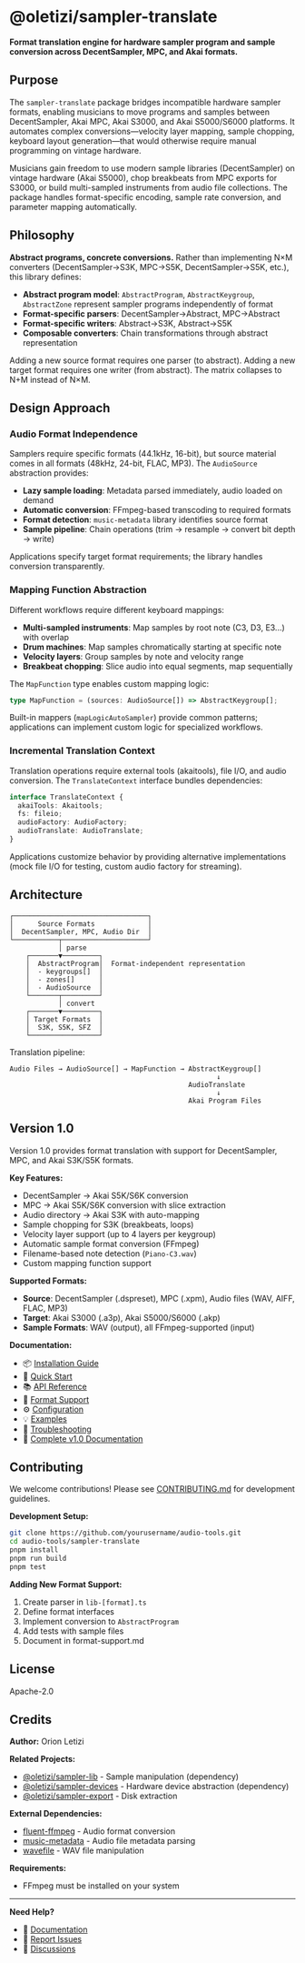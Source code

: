 # @oletizi/sampler-translate

**Format translation engine for hardware sampler program and sample conversion across DecentSampler, MPC, and Akai formats.**

## Purpose

The `sampler-translate` package bridges incompatible hardware sampler formats, enabling musicians to move programs and samples between DecentSampler, Akai MPC, Akai S3000, and Akai S5000/S6000 platforms. It automates complex conversions—velocity layer mapping, sample chopping, keyboard layout generation—that would otherwise require manual programming on vintage hardware.

Musicians gain freedom to use modern sample libraries (DecentSampler) on vintage hardware (Akai S5000), chop breakbeats from MPC exports for S3000, or build multi-sampled instruments from audio file collections. The package handles format-specific encoding, sample rate conversion, and parameter mapping automatically.

## Philosophy

**Abstract programs, concrete conversions.** Rather than implementing N×M converters (DecentSampler→S3K, MPC→S5K, DecentSampler→S5K, etc.), this library defines:

- **Abstract program model**: `AbstractProgram`, `AbstractKeygroup`, `AbstractZone` represent sampler programs independently of format
- **Format-specific parsers**: DecentSampler→Abstract, MPC→Abstract
- **Format-specific writers**: Abstract→S3K, Abstract→S5K
- **Composable converters**: Chain transformations through abstract representation

Adding a new source format requires one parser (to abstract). Adding a new target format requires one writer (from abstract). The matrix collapses to N+M instead of N×M.

## Design Approach

### Audio Format Independence

Samplers require specific formats (44.1kHz, 16-bit), but source material comes in all formats (48kHz, 24-bit, FLAC, MP3). The `AudioSource` abstraction provides:

- **Lazy sample loading**: Metadata parsed immediately, audio loaded on demand
- **Automatic conversion**: FFmpeg-based transcoding to required formats
- **Format detection**: `music-metadata` library identifies source format
- **Sample pipeline**: Chain operations (trim → resample → convert bit depth → write)

Applications specify target format requirements; the library handles conversion transparently.

### Mapping Function Abstraction

Different workflows require different keyboard mappings:

- **Multi-sampled instruments**: Map samples by root note (C3, D3, E3...) with overlap
- **Drum machines**: Map samples chromatically starting at specific note
- **Velocity layers**: Group samples by note and velocity range
- **Breakbeat chopping**: Slice audio into equal segments, map sequentially

The `MapFunction` type enables custom mapping logic:

```typescript
type MapFunction = (sources: AudioSource[]) => AbstractKeygroup[];
```

Built-in mappers (`mapLogicAutoSampler`) provide common patterns; applications can implement custom logic for specialized workflows.

### Incremental Translation Context

Translation operations require external tools (akaitools), file I/O, and audio conversion. The `TranslateContext` interface bundles dependencies:

```typescript
interface TranslateContext {
  akaiTools: Akaitools;
  fs: fileio;
  audioFactory: AudioFactory;
  audioTranslate: AudioTranslate;
}
```

Applications customize behavior by providing alternative implementations (mock file I/O for testing, custom audio factory for streaming).

## Architecture

```
┌─────────────────────────────────┐
│      Source Formats             │
│  DecentSampler, MPC, Audio Dir  │
└───────────┬─────────────────────┘
            │ parse
    ┌───────▼─────────┐
    │  AbstractProgram│  Format-independent representation
    │  - keygroups[]  │
    │  - zones[]      │
    │  - AudioSource  │
    └───────┬─────────┘
            │ convert
    ┌───────▼─────────┐
    │ Target Formats  │
    │  S3K, S5K, SFZ  │
    └─────────────────┘
```

Translation pipeline:

```
Audio Files → AudioSource[] → MapFunction → AbstractKeygroup[]
                                                   ↓
                                            AudioTranslate
                                                   ↓
                                            Akai Program Files
```

## Version 1.0

Version 1.0 provides format translation with support for DecentSampler, MPC, and Akai S3K/S5K formats.

**Key Features:**
- DecentSampler → Akai S5K/S6K conversion
- MPC → Akai S5K/S6K conversion with slice extraction
- Audio directory → Akai S3K with auto-mapping
- Sample chopping for S3K (breakbeats, loops)
- Velocity layer support (up to 4 layers per keygroup)
- Automatic sample format conversion (FFmpeg)
- Filename-based note detection (`Piano-C3.wav`)
- Custom mapping function support

**Supported Formats:**
- **Source**: DecentSampler (.dspreset), MPC (.xpm), Audio files (WAV, AIFF, FLAC, MP3)
- **Target**: Akai S3000 (.a3p), Akai S5000/S6000 (.akp)
- **Sample Formats**: WAV (output), all FFmpeg-supported (input)

**Documentation:**

- 📦 [Installation Guide](./docs/1.0/installation.md)
- 🚀 [Quick Start](./docs/1.0/quick-start.md)
- 📚 [API Reference](./docs/1.0/api-reference.md)
- 🎼 [Format Support](./docs/1.0/format-support.md)
- ⚙️ [Configuration](./docs/1.0/configuration.md)
- 💡 [Examples](./docs/1.0/examples.md)
- 🔧 [Troubleshooting](./docs/1.0/troubleshooting.md)
- 📖 [Complete v1.0 Documentation](./docs/1.0/README.md)

## Contributing

We welcome contributions! Please see [CONTRIBUTING.md](../../CONTRIBUTING.md) for development guidelines.

**Development Setup:**
```bash
git clone https://github.com/yourusername/audio-tools.git
cd audio-tools/sampler-translate
pnpm install
pnpm run build
pnpm test
```

**Adding New Format Support:**
1. Create parser in `lib-[format].ts`
2. Define format interfaces
3. Implement conversion to `AbstractProgram`
4. Add tests with sample files
5. Document in format-support.md

## License

Apache-2.0

## Credits

**Author:** Orion Letizi

**Related Projects:**
- [@oletizi/sampler-lib](https://www.npmjs.com/package/@oletizi/sampler-lib) - Sample manipulation (dependency)
- [@oletizi/sampler-devices](https://www.npmjs.com/package/@oletizi/sampler-devices) - Hardware device abstraction (dependency)
- [@oletizi/sampler-export](https://www.npmjs.com/package/@oletizi/sampler-export) - Disk extraction

**External Dependencies:**
- [fluent-ffmpeg](https://www.npmjs.com/package/fluent-ffmpeg) - Audio format conversion
- [music-metadata](https://www.npmjs.com/package/music-metadata) - Audio file metadata parsing
- [wavefile](https://www.npmjs.com/package/wavefile) - WAV file manipulation

**Requirements:**
- FFmpeg must be installed on your system

---

**Need Help?**

- 📖 [Documentation](./docs/1.0/README.md)
- 🐛 [Report Issues](https://github.com/yourusername/audio-tools/issues)
- 💬 [Discussions](https://github.com/yourusername/audio-tools/discussions)

